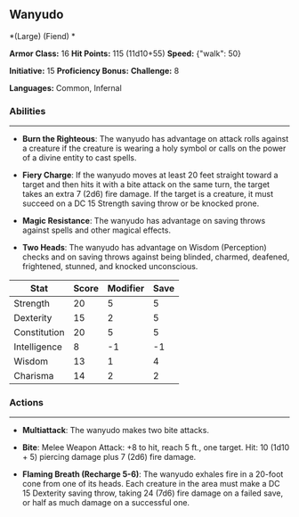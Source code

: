 ## Wanyudo
*(Large) (Fiend) *

**Armor Class:** 16
**Hit Points:** 115 (11d10+55)
**Speed:** {"walk": 50}

**Initiative:** 15
**Proficiency Bonus:**
**Challenge:** 8

**Languages:** Common, Infernal

### Abilities
 --- 
- **Burn the Righteous**: The wanyudo has advantage on attack rolls against a creature if the creature is wearing a holy symbol or calls on the power of a divine entity to cast spells.

- **Fiery Charge**: If the wanyudo moves at least 20 feet straight toward a target and then hits it with a bite attack on the same turn, the target takes an extra 7 (2d6) fire damage. If the target is a creature, it must succeed on a DC 15 Strength saving throw or be knocked prone.

- **Magic Resistance**: The wanyudo has advantage on saving throws against spells and other magical effects.

- **Two Heads**: The wanyudo has advantage on Wisdom (Perception) checks and on saving throws against being blinded, charmed, deafened, frightened, stunned, and knocked unconscious.



| Stat | Score | Modifier | Save |
| ---- | ---- | ---- | ---- |
| Strength | 20 | 5 | 5 |
| Dexterity | 15 | 2 | 5 |
| Constitution | 20 | 5 | 5 |
| Intelligence | 8 | -1 | -1 |
| Wisdom | 13 | 1 | 4 |
| Charisma | 14 | 2 | 2 |

### Actions
 --- 
- **Multiattack**: The wanyudo makes two bite attacks.

- **Bite**: Melee Weapon Attack: +8 to hit, reach 5 ft., one target. Hit: 10 (1d10 + 5) piercing damage plus 7 (2d6) fire damage.

- **Flaming Breath (Recharge 5-6)**: The wanyudo exhales fire in a 20-foot cone from one of its heads. Each creature in the area must make a DC 15 Dexterity saving throw, taking 24 (7d6) fire damage on a failed save, or half as much damage on a successful one.

